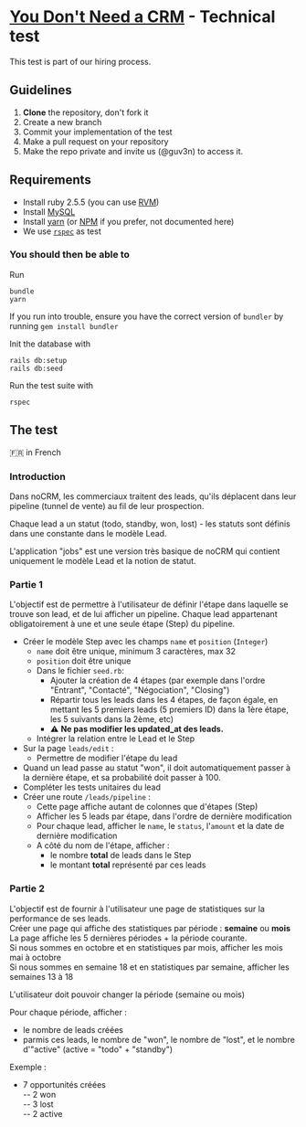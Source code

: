 # [You Don't Need a CRM](https://youdontneedacrm.com) - Technical test

This test is part of our hiring process. 

## Guidelines

1. **Clone** the repository, don't fork it
2. Create a new branch
3. Commit your implementation of the test
4. Make a pull request on your repository 
5. Make the repo private and invite us (@guv3n) to access it. 

## Requirements

* Install ruby 2.5.5 (you can use [RVM](https://www.rvm.io))
* Install [MySQL](https://www.mysql.com/)
* Install [yarn](https://yarnpkg.com/) (or [NPM](https://www.npmjs.com/) if you prefer, not documented here)
* We use [`rspec`](https://rspec.info/) as test 

### You should then be able to

Run

```
bundle
yarn
```

If you run into trouble, ensure you have the correct version of `bundler` by running `gem install bundler`

Init the database with

```
rails db:setup
rails db:seed
```

Run the test suite with 

```
rspec
```

## The test 

:fr: in French

### Introduction

Dans noCRM, les commerciaux traitent des leads, qu'ils déplacent dans leur pipeline (tunnel de vente) au fil de leur prospection.

Chaque lead a un statut (todo, standby, won, lost) - les statuts sont définis dans une constante dans le modèle Lead.

L'application "jobs" est une version très basique de noCRM qui contient uniquement le modèle Lead et la notion de statut.

### Partie 1

L'objectif est de permettre à l'utilisateur de définir l'étape dans laquelle se trouve son lead, et de lui afficher un pipeline. Chaque lead appartenant obligatoirement à une et une seule étape (Step) du pipeline.

- Créer le modèle Step avec les champs `name` et `position` (`Integer`)
    - `name` doit être unique, minimum 3 caractères, max 32
    - `position` doit être unique
    - Dans le fichier `seed.rb`:
        - Ajouter la création de 4 étapes (par exemple dans l'ordre "Entrant", "Contacté", "Négociation", "Closing")
        - Répartir tous les leads dans les 4 étapes, de façon égale, en mettant les 5 premiers leads (5 premiers ID) dans la 1ère étape, les 5 suivants dans la 2ème, etc)
        - :warning: **Ne pas modifier les updated_at des leads.**
    - Intégrer la relation entre le Lead et le Step
- Sur la page `leads/edit` :
    - Permettre de modifier l'étape du lead
- Quand un lead passe au statut "won", il doit automatiquement passer à la dernière étape, et sa probabilité doit passer à 100.
- Compléter les tests unitaires du lead
- Créer une route `/leads/pipeline` :
    - Cette page affiche autant de colonnes que d'étapes (Step)
    - Afficher les 5 leads par étape, dans l'ordre de dernière modification
    - Pour chaque lead, afficher le `name`, le `status`, l'`amount` et la date de dernière modification
    - A côté du nom de l'étape, afficher :
        - le nombre **total** de leads dans le Step
        - le montant **total** représenté par ces leads
        
### Partie 2

L'objectif est de fournir à l'utilisateur une page de statistiques sur la performance de ses leads.<br/>
Créer une page qui affiche des statistiques par période : **semaine** ou **mois**<br/>
La page affiche les 5 dernières périodes + la période courante.<br/>
Si nous sommes en octobre et en statistiques par mois, afficher les mois mai à octobre<br/>
Si nous sommes en semaine 18 et en statistiques par semaine, afficher les semaines 13 à 18<br/>

L'utilisateur doit pouvoir changer la période (semaine ou mois)

Pour chaque période, afficher : 
- le nombre de leads créées
- parmis ces leads, le nombre de "won", le nombre de "lost", et le nombre d'"active" (active = "todo" + "standby")

Exemple :

- 7 opportunités créées<br/>
-- 2 won<br/>
-- 3 lost<br/>
-- 2 active<br/>
